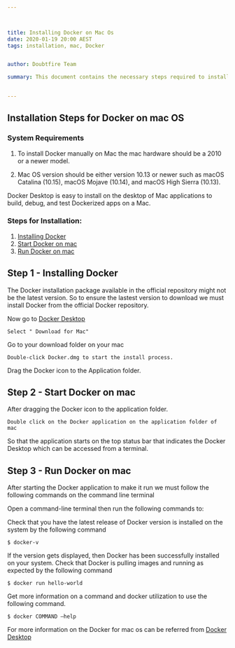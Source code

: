 ```yaml
---

 

title: Installing Docker on Mac Os
date: 2020-01-19 20:00 AEST
tags: installation, mac, Docker


author: Doubtfire Team

summary: This document contains the necessary steps required to install Docker on MAC OS. 
 

---
```

## Installation Steps for Docker on mac OS


### System Requirements
 
1. To install Docker manually on Mac the mac hardware should be a 2010 or a newer model. 

2. Mac OS version should be either version 10.13 or newer such as macOS Catalina (10.15), macOS Mojave (10.14), and macOS High Sierra (10.13). 

Docker Desktop is easy to install on the desktop of Mac applications to build, debug, and test Dockerized apps on a Mac. 
 
### Steps for Installation: 
1. [Installing Docker](##-Step-1---Installing-Docker)
2. [Start Docker on mac](##-Step-2--Start-Docker-on-mac)
3. [Run Docker on mac](##-Step-3---Run-Docker-on-mac)

## Step 1 - Installing Docker

The Docker installation package available in the official repository might not be the latest version. So to ensure the lastest version to download we must install Docker from the official Docker repository. 
  
Now go to [Docker Desktop](https://www.docker.com/products/docker-desktop)

```
Select " Download for Mac"
```

Go to your download folder on your mac 

```
Double-click Docker.dmg to start the install process.  
```

Drag the Docker icon to the Application folder. 

## Step 2 - Start Docker on mac

After dragging the Docker icon to the application folder. 

```
Double click on the Docker application on the application folder of mac
```

So that the application starts on the top status bar that indicates the Docker Desktop which can be accessed from a terminal. 

## Step 3 - Run Docker on mac 

After starting the Docker application to make it run we must follow the following commands on the command line terminal 

Open a command-line terminal then run the following commands to:

Check that you have the latest release of Docker version is installed on the system by the following command 

 ```
$ docker-v
```
If the version gets displayed, then Docker has been successfully installed on your system.
Check that Docker is pulling images and running as expected by the following command 
 
```
$ docker run hello-world 
```

Get more information on a command and docker utilization to use the following command. 
 
```
$ docker COMMAND –help 
```

For more information on the Docker for mac os can be referred from [Docker Desktop](https://docs.docker.com/docker-for-mac/install/)


 
 



